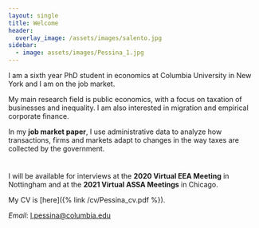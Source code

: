 ```yaml
---
layout: single
title: Welcome
header: 
  overlay_image: /assets/images/salento.jpg
sidebar:
  - image: assets/images/Pessina_1.jpg
---
```


<style>
  .bottom-space {
     margin-bottom: 1cm;
  }
</style>


<p>I am a sixth year PhD student in economics at Columbia University in New York and I am on the job market. </p>

<p> My main research field is public economics, with a focus on taxation of businesses and inequality. I am also interested in migration and empirical corporate finance. </p>
          
<p class="bottom-space">
In my <strong>job market paper</strong>, I use administrative data to analyze how transactions, firms and markets adapt to changes in the way taxes are collected by the government.
</p>

<p>I will be available for interviews at the <strong>2020 Virtual EEA Meeting</strong> in Nottingham and at the <strong>2021 Virtual ASSA Meetings</strong> in Chicago.</p>

My CV is [here]({% link /cv/Pessina_cv.pdf %}). 

*Email*: l.pessina@columbia.edu

